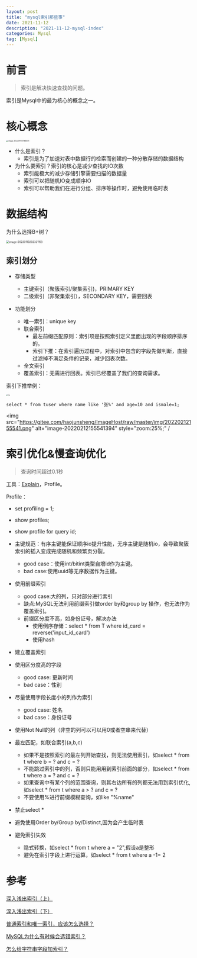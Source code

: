 ```yaml
---
layout: post
title: "mysql索引那些事"
date: 2021-11-12
description: "2021-11-12-mysql-index"
categories: Mysql
tag: [Mysql]
---
```


# 前言

> 索引是解决快速查找的问题。

索引是Mysql中的最为核心的概念之一。

# 核心概念

<img src="https://cdn.jsdelivr.net/gh/haojunsheng/ImageHost@master/img/20220111131149.png" alt="image-20220111131148931" style="zoom:33%;" />

- 什么是索引？
  - 索引是为了加速对表中数据行的检索而创建的一种分散存储的数据结构
- 为什么要索引？索引的核心是减少查找的IO次数
  - 索引能极大的减少存储引擎需要扫描的数据量
  - 索引可以把随机IO变成顺序IO
  - 索引可以帮助我们在进行分组、排序等操作时，避免使用临时表

# 数据结构

为什么选择B+树？

<img src="https://cdn.jsdelivr.net/gh/haojunsheng/ImageHost@master/img/20220110202321.png" alt="image-20220110202321153" style="zoom:50%;" />

## 索引划分

- 存储类型
  - 主键索引（聚簇索引/聚集索引)，PRIMARY KEY
  - 二级索引（非聚集索引），SECONDARY KEY，需要回表

- 功能划分
  - 唯一索引：unique key
  - 联合索引
    - 最左前缀匹配原则：索引项是按照索引定义里面出现的字段顺序排序的。
    - 索引下推：在索引遍历过程中，对索引中包含的字段先做判断，直接过滤掉不满足条件的记录，减少回表次数。
  - 全文索引
  - 覆盖索引：无需进行回表。索引已经覆盖了我们的查询需求。



索引下推举例：

<img src="https://gitee.com/haojunsheng/ImageHost/raw/master/img/20220212155459.jpg" alt="img" style="zoom:25%;" />

```mysql
select * from tuser where name like '张%' and age=10 and ismale=1;
```

<img src="https://gitee.com/haojunsheng/ImageHost/raw/master/img/20220212155541.png" alt="image-20220212155541394" style="zoom:25%;" /

# 索引优化&慢查询优化

> 查询时间超过0.1秒

工具：[Explain](https://haojunsheng.github.io/2021/12/mysql-explain/)，Profile。

Profile：

- set profiling = 1;
- show profiles;
- show profile for query id;



- 主键规范：有序主键能保证顺序io提升性能，无序主键是随机io，会导致聚簇索引的插入变成完成随机和频繁页分裂。
  - good case：使用int/bitint类型自增id作为主键。
  - bad case:使用uuid等无序数据作为主键。
- 使用前缀索引
  - good case:大的列，只对部分进行索引
  - 缺点:MySQL无法利用前缀索引做order by和group by 操作，也无法作为覆盖索引。
  - 前缀区分度不高，如身份证号，解决办法
    - 使用倒序存储：select * from T where id_card = reverse('input_id_card')
    - 使用hash
- 建立覆盖索引
- 使用区分度高的字段
  - good case: 更新时间
  - bad case：性别
- 尽量使用字段长度小的列作为索引
  - good case: 姓名
  - bad case：身份证号
- 使用Not Null的列（非空的列可以可以用0或者空串来代替）
- 最左匹配，如联合索引(a,b,c)
  - 如果不是按照索引的最左列开始查找，则无法使用索引，如select \* from t where b = ? and c = ?
  - 不能跳过索引中的列，否则只能⽤用到索引前面的部分，如select \* from t where a = ? and c = ?
  - 如果查询中有某个列的范围查询，则其右边所有的列都无法用到索引优化,如select \* from t where a > ? and c = ?
  - 不要使用%进行前缀模糊查询，如like "%name"
- 禁止select *
- 避免使用Order by/Group by/Distinct,因为会产生临时表
- 避免索引失效
  - 隐式转换，如select \* from t where a = "2",假设a是整形
  - 避免在索引字段上进行运算，如select \* from t where a -1= 2

# 参考

[深入浅出索引（上）](https://time.geekbang.org/column/article/69236)

[深入浅出索引（下）](https://time.geekbang.org/column/article/69636)

[普通索引和唯一索引，应该怎么选择？](https://time.geekbang.org/column/article/70848)

[MySQL为什么有时候会选错索引？](https://time.geekbang.org/column/article/71173)

[怎么给字符串字段加索引？](https://time.geekbang.org/column/article/71492)
